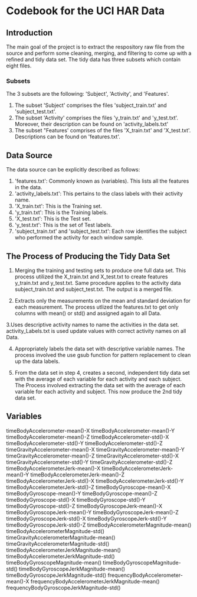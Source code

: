 # Codebook for the UCI HAR Data 

## Introduction
The main goal of the project is to extract the respository raw file from the source and perform some cleaning, merging, and filtering to come up with a refined and tidy data set. The tidy data has three subsets which contain eight files.

### Subsets
The 3 subsets are the following: 'Subject', 'Activity', and 'Features'.
1. The subset 'Subject' comprises the files 'subject_train.txt' and 'subject_test.txt'.
2. The subset 'Activity' comprises the files 'y_train.txt' and 'y_test.txt'. Moreover, their description can be found on 'activity_labels.txt'
3. The subset "Features' comprises of the files 'X_train.txt' and 'X_test.txt'. Descriptions can be found on 'features.txt'.

## Data Source
The data source can be explicitly described as follows:
1. 'features.txt': Commonly known as (variables). This lists all the features in the data.
2. 'activity_labels.txt': This pertains to the class labels with their activity name.
3. 'X_train.txt': This is the Training set.
4. 'y_train.txt': This is the Training labels.
5. 'X_test.txt': This is the Test set.
6. 'y_test.txt': This is the set of Test labels.
7. 'subject_train.txt' and 'subject_test.txt': Each row identifies the subject who performed the activity for each window sample. 


## The Process of Producing the Tidy Data Set
1. Merging the training and testing sets to produce one full data set.
This process utilized the X_train.txt and X_test.txt to create features y_train.txt and y_test.txt. Same procedure applies to the activity data subject_train.txt and subject_test.txt. The output is a merged file.

2. Extracts only the measurements on the mean and standard deviation for each measurement.
The process utlized the features.txt to get only columns with mean() or std() and assigned again to all Data.

3.Uses descriptive activity names to name the activities in the data set.
activity_Labels.txt is used update values with correct activity names on all Data.

4. Appropriately labels the data set with descriptive variable names.
The process involved the use gsub function for pattern replacement to clean up the data labels.

5. From the data set in step 4, creates a second, independent tidy data set with the average of each variable for each activity and each subject.
The Process involved  extracting the data set with the average of each variable for each activity and subject. This now produce the 2nd tidy data set.


## Variables
timeBodyAccelerometer-mean()-X
timeBodyAccelerometer-mean()-Y 
timeBodyAccelerometer-mean()-Z
timeBodyAccelerometer-std()-X 
timeBodyAccelerometer-std()-Y
timeBodyAccelerometer-std()-Z 
timeGravityAccelerometer-mean()-X
timeGravityAccelerometer-mean()-Y 
timeGravityAccelerometer-mean()-Z
timeGravityAccelerometer-std()-X 
timeGravityAccelerometer-std()-Y
timeGravityAccelerometer-std()-Z 
timeBodyAccelerometerJerk-mean()-X
timeBodyAccelerometerJerk-mean()-Y 
timeBodyAccelerometerJerk-mean()-Z
timeBodyAccelerometerJerk-std()-X 
timeBodyAccelerometerJerk-std()-Y
timeBodyAccelerometerJerk-std()-Z 
timeBodyGyroscope-mean()-X
timeBodyGyroscope-mean()-Y 
timeBodyGyroscope-mean()-Z 
timeBodyGyroscope-std()-X
timeBodyGyroscope-std()-Y 
timeBodyGyroscope-std()-Z
timeBodyGyroscopeJerk-mean()-X 
timeBodyGyroscopeJerk-mean()-Y
timeBodyGyroscopeJerk-mean()-Z 
timeBodyGyroscopeJerk-std()-X
timeBodyGyroscopeJerk-std()-Y 
timeBodyGyroscopeJerk-std()-Z
timeBodyAccelerometerMagnitude-mean()
timeBodyAccelerometerMagnitude-std()
timeGravityAccelerometerMagnitude-mean() 
timeGravityAccelerometerMagnitude-std()
timeBodyAccelerometerJerkMagnitude-mean()
timeBodyAccelerometerJerkMagnitude-std()
timeBodyGyroscopeMagnitude-mean()
timeBodyGyroscopeMagnitude-std() 
timeBodyGyroscopeJerkMagnitude-mean()
timeBodyGyroscopeJerkMagnitude-std() 
frequencyBodyAccelerometer-mean()-X
frequencyBodyAccelerometerJerkMagnitude-mean()
frequencyBodyGyroscopeJerkMagnitude-std()















